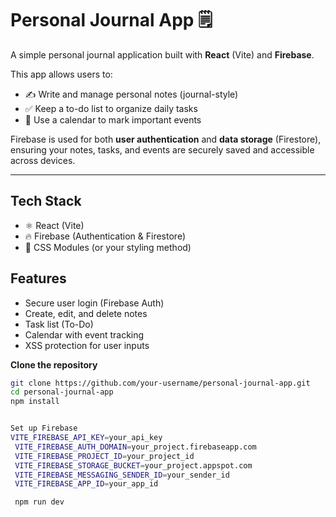 # Personal Journal App 🗒️

A simple personal journal application built with **React** (Vite) and **Firebase**.

This app allows users to:

- ✍️ Write and manage personal notes (journal-style)
- ✅ Keep a to-do list to organize daily tasks
- 📅 Use a calendar to mark important events

Firebase is used for both **user authentication** and **data storage** (Firestore), ensuring your notes, tasks, and events are securely saved and accessible across devices.

---

## Tech Stack

- ⚛️ React (Vite)
- 🔥 Firebase (Authentication & Firestore)
- 🎨 CSS Modules (or your styling method)

## Features

- Secure user login (Firebase Auth)
- Create, edit, and delete notes
- Task list (To-Do)
- Calendar with event tracking
- XSS protection for user inputs

**Clone the repository**
   ```bash
   git clone https://github.com/your-username/personal-journal-app.git
   cd personal-journal-app
   npm install


   Set up Firebase
   VITE_FIREBASE_API_KEY=your_api_key
    VITE_FIREBASE_AUTH_DOMAIN=your_project.firebaseapp.com
    VITE_FIREBASE_PROJECT_ID=your_project_id
    VITE_FIREBASE_STORAGE_BUCKET=your_project.appspot.com
    VITE_FIREBASE_MESSAGING_SENDER_ID=your_sender_id
    VITE_FIREBASE_APP_ID=your_app_id

    npm run dev